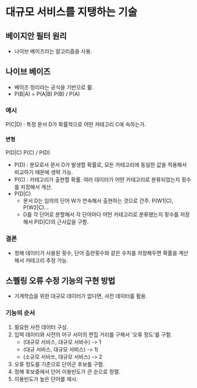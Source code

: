 # 대규모 서비스를 지탱하는 기술

## 베이지안 필터 원리

* 나이브 베이즈라는 알고리즘을 사용.

## 나이브 베이즈

* 베이즈 정리라는 공식을 기반으로 핢.
* P(B|A) = P(A|B) P(B) / P(A)

### 예시

P(C|D) : 특정 문서 D가 확률적으로 어떤 카테고리 C에 속하는가.

#### 변형

P(D|C) P(C) / P(D)

* P(D) : 분모로서 문서 D가 발생할 확률로, 모든 카테고리에 동일한 값을 적용해서 비교하기 때문에 생략 가능.
* P(C) : 카테고리가 출현할 확률. 여러 데이터가 어떤 카테고리로 분류되었는지 횟수를 저장해서 계산.
* P(D|C)
    * 문서 D는 임의의 단어 W가 연속해서 출현하는 것으로 간주. P(W1|C), P(W2|C)...
    * D를 각 단어로 분할해서 각 단어마다 어떤 카테고리로 분류됐는지 횟수를 저장해서 P(D|C)의 근사값을 구함.

### 결론

* 정해 데이터가 사용된 횟수, 단어 출련횟수와 같은 수치를 저장해두면 확률을 계산해서 카테고리 추정 가능.

## 스펠링 오류 수정 기능의 구현 방법

* 기계학습을 위한 대규모 데이터가 없다면, 사전 데이터를 활용.

### 기능의 순서

1. 필요한 사전 데이터 구성.
2. 입력 데이터와 사전의 어구 사이의 편집 거리를 구해서 '오류 정도'를 구함.
    * (대규모 서비스, 대규모 서비수) -> 1
    * (대규 서비스, 대규모 서비스) -> 1)
    * (소규모 서비쓰, 대규모 서비스) -> 2
3. 오류 정도를 기준으로 단어군 후보를 구함.
4. 정해 후보중에서 단어 이용빈도가 큰 순으로 정렬.
5. 이용빈도가 높은 단어를 제시.



